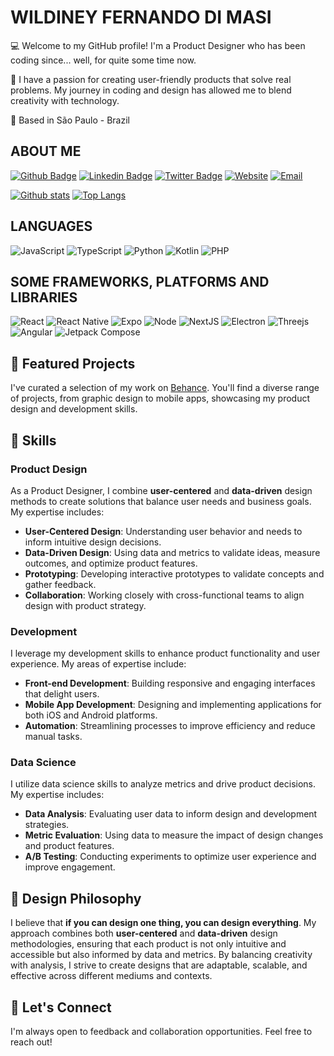# WILDINEY FERNANDO DI MASI

💻 Welcome to my GitHub profile! I'm a Product Designer who has been coding since... well, for quite some time now.

🚀 I have a passion for creating user-friendly products that solve real problems. My journey in coding and design has allowed me to blend creativity with technology.

🏡 Based in São Paulo - Brazil

## ABOUT ME

[![Github Badge](https://img.shields.io/badge/-Github-000?style=for-the-badge&logo=Github&logoColor=white&link=https://github.com/wildiney/)](https://github.com/wildiney/)
[![Linkedin Badge](https://img.shields.io/badge/-LinkedIn-blue?style=for-the-badge&logo=Linkedin&logoColor=white&link=https://www.linkedin.com/in/wildiney/)](https://www.linkedin.com/in/wildiney/)
[![Twitter Badge](https://img.shields.io/badge/Twitter-1DA1F2?style=for-the-badge&logo=twitter&logoColor=white)](https://twitter.com/wildiney)
[![Website](https://img.shields.io/badge/website-000000?style=for-the-badge&logo=About.me&logoColor=white)](https://www.wildiney.com)
[![Email](https://img.shields.io/badge/Gmail-D14836?style=for-the-badge&logo=gmail&logoColor=white)](mailto:wildiney@gmail.com)

[![Github stats](https://github-readme-stats.vercel.app/api?username=wildiney&show_icons=true&theme=github_dark&rank_icon=github)](https://github.com/wildiney/)
[![Top Langs](https://github-readme-stats.vercel.app/api/top-langs/?username=wildiney&hide=html,php,less,hack,dockerfile,ejs,batchfile,makefile&langs_count=10&layout=compact&theme=github_dark)](https://github.com/wildiney/)

## LANGUAGES

![JavaScript](https://img.shields.io/badge/javascript-%23323330.svg?style=for-the-badge&logo=javascript&logoColor=%23F7DF1E)
![TypeScript](https://img.shields.io/badge/typescript-%23007ACC.svg?style=for-the-badge&logo=typescript&logoColor=white)
![Python](https://img.shields.io/badge/python-3670A0?style=for-the-badge&logo=python&logoColor=ffdd54)
![Kotlin](https://img.shields.io/badge/kotlin-%237F52FF.svg?style=for-the-badge&logo=kotlin&logoColor=white)
![PHP](https://img.shields.io/badge/php-%23777BB4.svg?style=for-the-badge&logo=php&logoColor=white)

## SOME FRAMEWORKS, PLATFORMS AND LIBRARIES

![React](https://img.shields.io/badge/React-20232A?style=for-the-badge&logo=react&logoColor=61DAFB)
![React Native](https://img.shields.io/badge/react_native-%2320232a.svg?style=for-the-badge&logo=react&logoColor=%2361DAFB)
![Expo](https://img.shields.io/badge/expo-1C1E24?style=for-the-badge&logo=expo&logoColor=#D04A37)
![Node](https://img.shields.io/badge/Node.js-339933?style=for-the-badge&logo=nodedotjs&logoColor=white)
![NextJS](https://img.shields.io/badge/next.js-000000?style=for-the-badge&logo=nextdotjs&logoColor=white)
![Electron](https://img.shields.io/badge/Electron-2B2E3A?style=for-the-badge&logo=electron&logoColor=9FEAF9)
![Threejs](https://img.shields.io/badge/threejs-black?style=for-the-badge&logo=three.js&logoColor=white)
![Angular](https://img.shields.io/badge/angular-%23DD0031.svg?style=for-the-badge&logo=angular&logoColor=white)
![Jetpack Compose](https://img.shields.io/badge/Jetpack%20Compose-4285F4.svg?style=for-the-badge&logo=Jetpack-Compose&logoColor=white)

## 📁 Featured Projects

 I've curated a selection of my work on [Behance](https://www.behance.net/wildiney). You'll find a diverse range of projects, from graphic design to mobile apps, showcasing my product design and development skills.

## 🌟 Skills

### Product Design

As a Product Designer, I combine **user-centered** and **data-driven** design methods to create solutions that balance user needs and business goals. My expertise includes:

- **User-Centered Design**: Understanding user behavior and needs to inform intuitive design decisions.
- **Data-Driven Design**: Using data and metrics to validate ideas, measure outcomes, and optimize product features.
- **Prototyping**: Developing interactive prototypes to validate concepts and gather feedback.
- **Collaboration**: Working closely with cross-functional teams to align design with product strategy.

### Development

I leverage my development skills to enhance product functionality and user experience. My areas of expertise include:

- **Front-end Development**: Building responsive and engaging interfaces that delight users.
- **Mobile App Development**: Designing and implementing applications for both iOS and Android platforms.
- **Automation**: Streamlining processes to improve efficiency and reduce manual tasks.

### Data Science

I utilize data science skills to analyze metrics and drive product decisions. My expertise includes:

- **Data Analysis**: Evaluating user data to inform design and development strategies.
- **Metric Evaluation**: Using data to measure the impact of design changes and product features.
- **A/B Testing**: Conducting experiments to optimize user experience and improve engagement.

## 🎨 Design Philosophy

I believe that **if you can design one thing, you can design everything**. My approach combines both **user-centered** and **data-driven** design methodologies, ensuring that each product is not only intuitive and accessible but also informed by data and metrics. By balancing creativity with analysis, I strive to create designs that are adaptable, scalable, and effective across different mediums and contexts.

## 🤝 Let's Connect

I'm always open to feedback and collaboration opportunities. Feel free to reach out!
